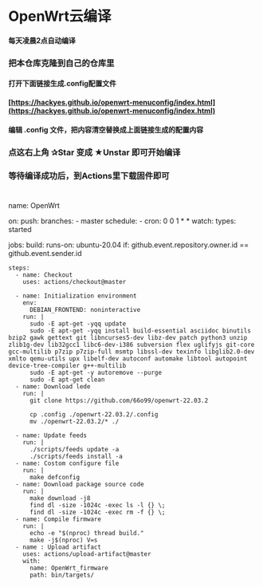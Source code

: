# OpenWrt云编译

#### 每天凌晨2点自动编译
### 把本仓库克隆到自己的仓库里
#### 打开下面链接生成.config配置文件
#### [https://hackyes.github.io/openwrt-menuconfig/index.html](https://hackyes.github.io/openwrt-menuconfig/index.html)

#### 编辑 .config 文件，把内容清空替换成上面链接生成的配置内容

### 点这右上角 ✰Star  变成 ★Unstar 即可开始编译

### 等待编译成功后，到Actions里下载固件即可


#

name: OpenWrt

on:
  push:
    branches: 
      - master
  schedule:
    - cron: 0 0 1 * *
  watch:
    types: started

jobs:
  build:
    runs-on: ubuntu-20.04
    if: github.event.repository.owner.id == github.event.sender.id

    steps:
      - name: Checkout
        uses: actions/checkout@master

      - name: Initialization environment
        env:
          DEBIAN_FRONTEND: noninteractive
        run: |
          sudo -E apt-get -yqq update
          sudo -E apt-get -yqq install build-essential asciidoc binutils bzip2 gawk gettext git libncurses5-dev libz-dev patch python3 unzip zlib1g-dev lib32gcc1 libc6-dev-i386 subversion flex uglifyjs git-core gcc-multilib p7zip p7zip-full msmtp libssl-dev texinfo libglib2.0-dev xmlto qemu-utils upx libelf-dev autoconf automake libtool autopoint device-tree-compiler g++-multilib
          sudo -E apt-get -y autoremove --purge
          sudo -E apt-get clean
      - name: Download lede
        run: |
          git clone https://github.com/66o99/openwrt-22.03.2

          cp .config ./openwrt-22.03.2/.config
          mv ./openwrt-22.03.2/* ./

      - name: Update feeds
        run: |
          ./scripts/feeds update -a
          ./scripts/feeds install -a
      - name: Costom configure file
        run: |
          make defconfig
      - name: Download package source code
        run: |
          make download -j8
          find dl -size -1024c -exec ls -l {} \;
          find dl -size -1024c -exec rm -f {} \;
      - name: Compile firmware
        run: |
          echo -e "$(nproc) thread build."
          make -j$(nproc) V=s
      - name : Upload artifact
        uses: actions/upload-artifact@master
        with:
          name: OpenWrt_firmware
          path: bin/targets/
          
